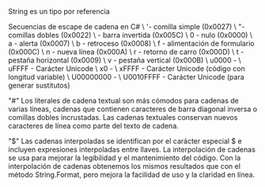 String es un tipo por referencia

Secuencias de escape de cadena en C#
\ '- comilla simple (0x0027)
\ "- comillas dobles (0x0022)
\\ - barra invertida (0x005C)
\ 0 - nulo (0x0000)
\ a - alerta (0x0007)
\ b - retroceso (0x0008)
\ f - alimentación de formulario (0x000C)
\ n - nueva línea (0x000A)
\ r - retorno de carro (0x000D)
\ t - pestaña horizontal (0x0009)
\ v - pestaña vertical (0x000B)
\ u0000 - \ uFFFF - Carácter Unicode
\ x0 - \ xFFFF - Carácter Unicode (código con longitud variable)
\ U00000000 - \ U0010FFFF - Carácter Unicode (para generar sustitutos)

"#" Los literales de cadena textual son más cómodos para cadenas de varias líneas, 
cadenas que contienen caracteres de barra diagonal inversa o comillas dobles incrustadas. 
Las cadenas textuales conservan nuevos caracteres de línea como parte del texto de cadena.

"$" Las cadenas interpoladas se identifican por el carácter especial $ e incluyen expresiones interpoladas entre llaves.
La interpolación de cadenas se usa para mejorar la legibilidad y el mantenimiento del código. 
Con la interpolación de cadenas obtenemos los mismos resultados que con el método String.Format, 
pero mejora la facilidad de uso y la claridad en línea.